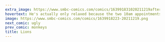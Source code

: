 ```yaml
---
extra_image: https://www.smbc-comics.com/comics/163991831020211219after.png
hovertext: He's actually only relaxed because the two 10am appointments were with lions.
image: https://www.smbc-comics.com/comics/1639918223-20211219.png
next_comic: ugly
prev_comic: monkeys
title: Lions
---
```


